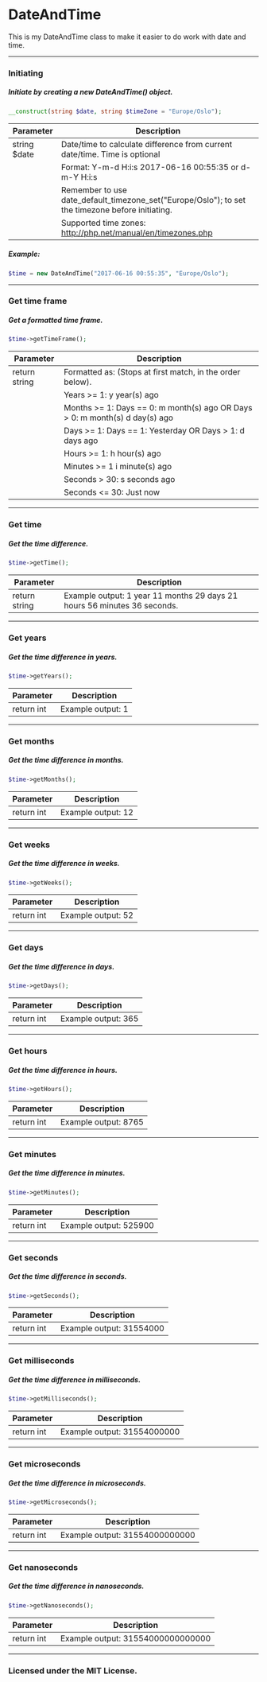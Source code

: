 # DateAndTime
This is my DateAndTime class to make it easier to do work with date and time. 
___
### Initiating
##### Initiate by creating a new DateAndTime() object.
```php
__construct(string $date, string $timeZone = "Europe/Oslo");
```
| Parameter | Description |
|--|--|
| string $date | Date/time to calculate difference from current date/time. Time is optional |
| | Format: Y-m-d H:i:s 2017-06-16 00:55:35 or d-m-Y H:i:s |
| | Remember to use date_default_timezone_set("Europe/Oslo"); to set the timezone before initiating. |
| | Supported time zones: http://php.net/manual/en/timezones.php |
##### Example:
```php
$time = new DateAndTime("2017-06-16 00:55:35", "Europe/Oslo");
```
___
### Get time frame
##### Get a formatted time frame.
```php
$time->getTimeFrame();
```
| Parameter | Description |
|--|--|
| return string | Formatted as: (Stops at first match, in the order below). |
| | Years >= 1: y year(s) ago |
| | Months >= 1: Days == 0: m month(s) ago OR Days > 0: m month(s) d day(s) ago |
| | Days >= 1: Days == 1: Yesterday OR Days > 1: d days ago |
| | Hours >= 1: h hour(s) ago |
| | Minutes >= 1 i minute(s) ago |
| | Seconds > 30: s seconds ago |
| | Seconds <= 30: Just now |
___
### Get time
##### Get the time difference.
```php
$time->getTime();
```
| Parameter | Description |
|--|--|
| return string | Example output: 1 year 11 months 29 days 21 hours 56 minutes 36 seconds. |
___
### Get years
##### Get the time difference in years.
```php
$time->getYears();
```
| Parameter | Description |
|--|--|
| return int | Example output: 1 |
___
### Get months
##### Get the time difference in months.
```php
$time->getMonths();
```
| Parameter | Description |
|--|--|
| return int | Example output: 12 |
___
### Get weeks
##### Get the time difference in weeks.
```php
$time->getWeeks();
```
| Parameter | Description |
|--|--|
| return int | Example output: 52 |
___
### Get days
##### Get the time difference in days.
```php
$time->getDays();
```
| Parameter | Description |
|--|--|
| return int | Example output: 365 |
___
### Get hours
##### Get the time difference in hours.
```php
$time->getHours();
```
| Parameter | Description |
|--|--|
| return int | Example output: 8765 |
___
### Get minutes
##### Get the time difference in minutes.
```php
$time->getMinutes();
```
| Parameter | Description |
|--|--|
| return int | Example output: 525900 |
___
### Get seconds
##### Get the time difference in seconds.
```php
$time->getSeconds();
```
| Parameter | Description |
|--|--|
| return int | Example output: 31554000 |
___
### Get milliseconds
##### Get the time difference in milliseconds.
```php
$time->getMilliseconds();
```
| Parameter | Description |
|--|--|
| return int | Example output: 31554000000 |
___
### Get microseconds
##### Get the time difference in microseconds.
```php
$time->getMicroseconds();
```
| Parameter | Description |
|--|--|
| return int | Example output: 31554000000000 |
___
### Get nanoseconds
##### Get the time difference in nanoseconds.
```php
$time->getNanoseconds();
```
| Parameter | Description |
|--|--|
| return int | Example output: 31554000000000000 |
___
### Licensed under the MIT License.
